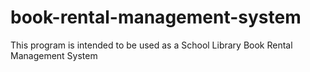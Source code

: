 # book-rental-management-system
This program is  intended to be used as a School Library Book Rental Management System
